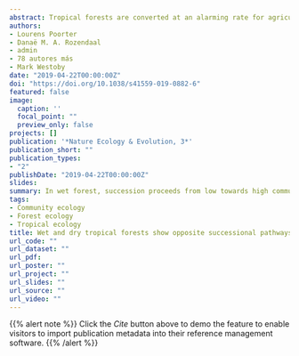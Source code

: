 ```yaml
---
abstract: Tropical forests are converted at an alarming rate for agricultural use and pastureland, but also regrow naturally through secondary succession. For successful forest restoration, it is essential to understand the mechanisms of secondary succession. These mechanisms may vary across forest types, but analyses across broad spatial scales are lacking. Here, we analyse forest recovery using 1,403 plots that differ in age since agricultural abandonment from 50 sites across the Neotropics. We analyse changes in community composition using species-specific stem wood density (WD), which is a key trait for plant growth, survival and forest carbon storage. In wet forest, succession proceeds from low towards high community WD (acquisitive towards conservative trait values), in line with standard successional theory. However, in dry forest, succession proceeds from high towards low community WD (conservative towards acquisitive trait values), probably because high WD reflects drought tolerance in harsh early successional environments. Dry season intensity drives WD recovery by influencing the start and trajectory of succession, resulting in convergence of the community WD over time as vegetation cover builds up. These ecological insights can be used to improve species selection for reforestation. Reforestation species selected to establish a first protective canopy layer should, among other criteria, ideally have a similar WD to the early successional communities that dominate under the prevailing macroclimatic conditions.
authors:
- Lourens Poorter
- Danaë M. A. Rozendaal
- admin
- 78 autores más
- Mark Westoby
date: "2019-04-22T00:00:00Z"
doi: "https://doi.org/10.1038/s41559-019-0882-6"
featured: false
image:
  caption: ''
  focal_point: ""
  preview_only: false
projects: []
publication: '*Nature Ecology & Evolution, 3*'
publication_short: ""
publication_types:
- "2"
publishDate: "2019-04-22T00:00:00Z"
slides: 
summary: In wet forest, succession proceeds from low towards high community WD (acquisitive towards conservative trait values), in line with standard successional theory. However, in dry forest, succession proceeds from high towards low community WD (conservative towards acquisitive trait values), probably because high WD reflects drought tolerance in harsh early successional environments.
tags:
- Community ecology
- Forest ecology
- Tropical ecology
title: Wet and dry tropical forests show opposite successional pathways in wood density but converge over time
url_code: ""
url_dataset: ""
url_pdf: 
url_poster: ""
url_project: ""
url_slides: ""
url_source: ""
url_video: ""
---
```


{{% alert note %}}
Click the *Cite* button above to demo the feature to enable visitors to import publication metadata into their reference management software.
{{% /alert %}}

